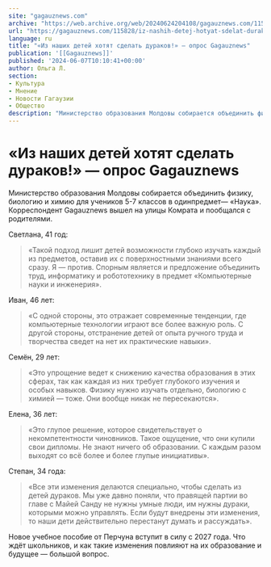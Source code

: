 ```yaml
---
site: "gagauznews.com"
archive: "https://web.archive.org/web/20240624204108/gagauznews.com/115828/iz-nashih-detej-hotyat-sdelat-durakov-opros-gagauznews.html"
url: "https://gagauznews.com/115828/iz-nashih-detej-hotyat-sdelat-durakov-opros-gagauznews.html"
language: ru
title: "«Из наших детей хотят сделать дураков!» — опрос Gagauznews"
publication: '[[Gagauznews]]'
published: '2024-06-07T10:10:41+00:00'
author: Ольга Л.
section:
- Культура
- Мнение
- Новости Гагаузии
- Общество
description: "Министерство образования Молдовы собирается объединить физику, биологию и химию для учеников 5-7 классов в один предмет — «Наука». Корреспондент Gagauznews вышел на улицы Комрата и пообщался с родителями. Светлана, 41 год: «Такой подход лишит детей возможности глубоко изучать каждый из предметов, оставив их с поверхностными знаниями всего сразу. Я — против. Спорным является и предложение объединить труд, информатику и робототехнику в предмет «Компьютерные науки и инженерия». Иван, 46 лет: «С одной стороны, это отражает современные тенденции, где компьютерные технологии играют все более важную роль. С другой стороны, отстранение детей от опыта ручного труда и творчества сведет на нет их практические […]"
---
```


# «Из наших детей хотят сделать дураков!» — опрос Gagauznews

Министерство образования Молдовы собирается объединить физику, биологию и химию для учеников 5-7 классов в одинпредмет— «Наука». Корреспондент Gagauznews вышел на улицы Комрата и пообщался с родителями.

Светлана, 41 год:

> «Такой подход лишит детей возможности глубоко изучать каждый из предметов, оставив их с поверхностными знаниями всего сразу. Я — против. Спорным является и предложение объединить труд, информатику и робототехнику в предмет «Компьютерные науки и инженерия».

Иван, 46 лет:

> «С одной стороны, это отражает современные тенденции, где компьютерные технологии играют все более важную роль. С другой стороны, отстранение детей от опыта ручного труда и творчества сведет на нет их практические навыки».

Семён, 29 лет:

> «Это упрощение ведет к снижению качества образования в этих сферах, так как каждая из них требует глубокого изучения и особых навыков. Физику нужно изучать отдельно, биологию с химией — тоже. Они вообще никак не пересекаются».

Елена, 36 лет:

> «Это глупое решение, которое свидетельствует о некомпетентности чиновников. Такое ощущение, что они купили свои дипломы. Не знают ничего об образовании. С каждым разом выходят со всё более и более глупые инициативы».

Степан, 34 года:

> «Все эти изменения делаются специально, чтобы сделать из детей дураков. Мы уже давно поняли, что правящей партии во главе с Майей Санду не нужны умные люди, им нужны дураки, которыми можно управлять. Если будут внедрены эти изменения, то наши дети действительно перестанут думать и рассуждать».

Новое учебное пособие от Перчуна вступит в силу с 2027 года. Что ждёт школьников, и как такие изменения повлияют на их образование и будущее — большой вопрос.